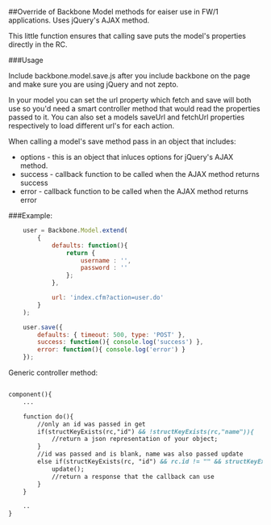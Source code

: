 ##Override of Backbone Model methods for eaiser use in FW/1 applications.  Uses jQuery's AJAX method.  

This little function ensures that calling save puts the model's properties directly in the RC.

###Usage

Include backbone.model.save.js after you include backbone on the page and make sure you are using jQuery and not zepto.

In your model you can set the url property which fetch and save will both use so you'd need a smart controller method that would read the properties passed to it. You can also set a models saveUrl and fetchUrl properties respectively to load different url's for each action.  

When calling a model's save method pass in an object that includes:
* options - this is an object that inluces options for jQuery's AJAX method.
* success - callback function to be called when the AJAX method returns success
* error - callback function to be called when the AJAX method returns error

###Example:

```js
	user = Backbone.Model.extend(
		{
			defaults: function(){
				return {
					username : '',
					password : ''
				};
			},

			url: 'index.cfm?action=user.do'
		}
	);

	user.save({
		defaults: { timeout: 500, type: 'POST' },
		success: function(){ console.log('success') },
		error: function(){ console.log('error') }
	});
```

Generic controller method:

```cfm

component(){
	...

	function do(){
		//only an id was passed in get
		if(structKeyExists(rc,"id") && !structKeyExists(rc,"name")){
			//return a json representation of your object;
		}
		//id was passed and is blank, name was also passed update
		else if(structKeyExists(rc, "id") && rc.id != "" && structKeyExists(rc,"name")){
			update();
			//return a response that the callback can use
		}
	}

	..
}

```